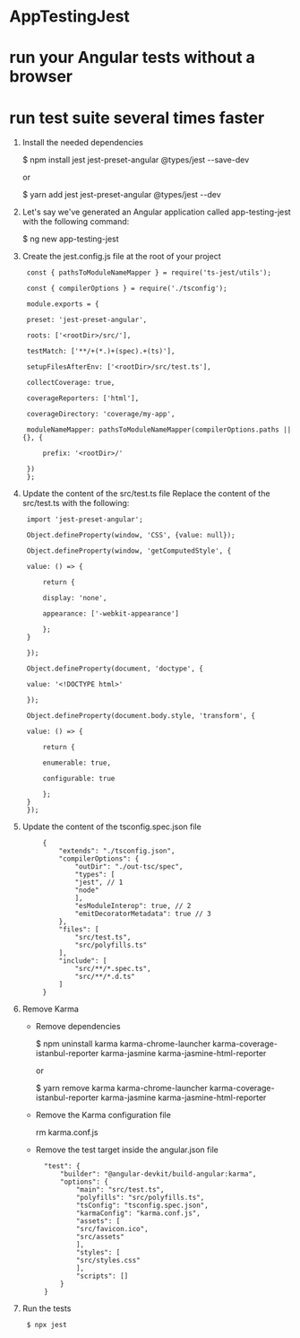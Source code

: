 # AppTestingJest

# run your Angular tests without a browser

# run test suite several times faster

1. Install the needed dependencies

    $ npm install jest jest-preset-angular @types/jest --save-dev

    or

    $ yarn add jest jest-preset-angular @types/jest --dev

2. Let's say we've generated an Angular application called app-testing-jest with the following command:  

    $ ng new app-testing-jest

3. Create the jest.config.js file at the root of your project

        const { pathsToModuleNameMapper } = require('ts-jest/utils');

        const { compilerOptions } = require('./tsconfig');

        module.exports = {

        preset: 'jest-preset-angular',

        roots: ['<rootDir>/src/'],

        testMatch: ['**/+(*.)+(spec).+(ts)'],

        setupFilesAfterEnv: ['<rootDir>/src/test.ts'],

        collectCoverage: true,

        coverageReporters: ['html'],

        coverageDirectory: 'coverage/my-app',

        moduleNameMapper: pathsToModuleNameMapper(compilerOptions.paths || {}, {

            prefix: '<rootDir>/'
        
        })
        };

4. Update the content of  the src/test.ts file
Replace the content of the src/test.ts with the following:

        import 'jest-preset-angular';

        Object.defineProperty(window, 'CSS', {value: null});

        Object.defineProperty(window, 'getComputedStyle', {

        value: () => {

            return {

            display: 'none',

            appearance: ['-webkit-appearance']

            };
        }

        });

        Object.defineProperty(document, 'doctype', {

        value: '<!DOCTYPE html>'

        });

        Object.defineProperty(document.body.style, 'transform', {

        value: () => {

            return {

            enumerable: true,

            configurable: true

            };
        }
        });

5. Update the content of the tsconfig.spec.json file

            {
                "extends": "./tsconfig.json",
                "compilerOptions": {
                    "outDir": "./out-tsc/spec",
                    "types": [
                    "jest", // 1
                    "node"
                    ],
                    "esModuleInterop": true, // 2
                    "emitDecoratorMetadata": true // 3
                },
                "files": [
                    "src/test.ts",
                    "src/polyfills.ts"
                ],
                "include": [
                    "src/**/*.spec.ts",
                    "src/**/*.d.ts"
                ]
            }

6. Remove Karma

    + Remove dependencies

        $ npm uninstall karma karma-chrome-launcher karma-coverage-istanbul-reporter karma-jasmine karma-jasmine-html-reporter

        or

        $ yarn remove karma karma-chrome-launcher karma-coverage-istanbul-reporter karma-jasmine karma-jasmine-html-reporter

    + Remove the Karma configuration file 

        rm karma.conf.js

    + Remove the test target inside the angular.json file

            "test": {
                "builder": "@angular-devkit/build-angular:karma",
                "options": {
                    "main": "src/test.ts",
                    "polyfills": "src/polyfills.ts",
                    "tsConfig": "tsconfig.spec.json",
                    "karmaConfig": "karma.conf.js",
                    "assets": [
                    "src/favicon.ico",
                    "src/assets"
                    ],
                    "styles": [
                    "src/styles.css"
                    ],
                    "scripts": []
                }
            }

7. Run the tests

        $ npx jest 